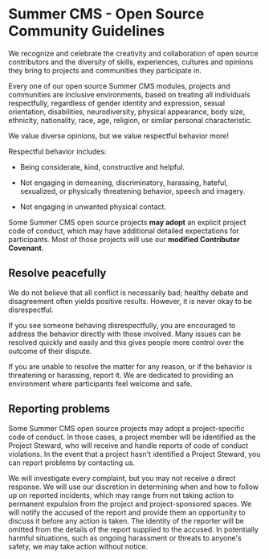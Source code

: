 # Summer CMS - Open Source Community Guidelines

We recognize and celebrate the creativity and collaboration of open source contributors and the diversity of skills, experiences, cultures and opinions they bring to projects and communities they participate in.

Every one of our open source Summer CMS modules, projects and communities are inclusive environments, based on treating all individuals respectfully, regardless of gender identity and expression, sexual orientation, disabilities, neurodiversity, physical appearance, body size, ethnicity, nationality, race,
age, religion, or similar personal characteristic.

We value diverse opinions, but we value respectful behavior more!

Respectful behavior includes:

- Being considerate, kind, constructive and helpful.

- Not engaging in demeaning, discriminatory, harassing, hateful, sexualized, or physically threatening behavior, speech and imagery.

- Not engaging in unwanted physical contact.

Some Summer CMS open source projects **may adopt** an explicit project code of conduct, which may have additional detailed expectations for participants. Most of those projects will use our **modified Contributor Covenant**.

## Resolve peacefully

We do not believe that all conflict is necessarily bad; healthy debate and disagreement often yields positive results. However, it is never okay to be disrespectful.

If you see someone behaving disrespectfully, you are encouraged to address the behavior directly with those involved. Many issues can be resolved quickly and easily and this gives people more control over the outcome of their dispute.

If you are unable to resolve the matter for any reason, or if the behavior is threatening or harassing, report it. We are dedicated to providing an environment where participants feel welcome and safe.

## Reporting problems

Some Summer CMS open source projects may adopt a project-specific code of conduct. In those cases, a project member will be identified as the Project Steward, who will receive and handle reports of code of conduct violations. In the event that a project hasn't identified a Project Steward, you can report problems by contacting us.

We will investigate every complaint, but you may not receive a direct response. We will use our discretion in determining when and how to follow up on reported incidents, which may range from not taking action to permanent expulsion from the project and project-sponsored spaces. We will notify the accused of the report and provide them an opportunity to discuss it before any action is taken. The identity of the reporter will be omitted from the details of the report supplied to the accused. In potentially harmful situations, such as ongoing harassment or threats to anyone's safety, we may take action without
notice.
